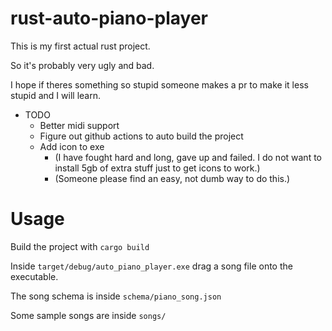 
# rust-auto-piano-player

This is my first actual rust project.

So it's probably very ugly and bad.

I hope if theres something so stupid someone makes a pr to make it less stupid and I will learn.



* TODO
    * Better midi support
    * Figure out github actions to auto build the project
    * Add icon to exe
        * (I have fought hard and long, gave up and failed. I do not want to install 5gb of extra stuff just to get icons to work.)
        * (Someone please find an easy, not dumb way to do this.)



# Usage

Build the project with `cargo build`

Inside `target/debug/auto_piano_player.exe` drag a song file onto the executable.

The song schema is inside `schema/piano_song.json`

Some sample songs are inside `songs/`


